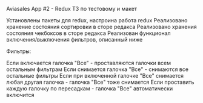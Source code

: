 Aviasales App #2 - Redux
ТЗ по тестовому и макет

Установлены пакеты для redux, настроина работа redux
Реализовано хранение состояния сортировки в сторе редакса
Реализовано хранения состояния чекбоксов в сторе редакса
Реализован функционал включения/выключения фильтров, описанный ниже

Фильтры:

Если включается галочка "Все" - проставляются галочки всем остальным фильтрам
Если снимается галочка "Все" - снимаются все остальные фильтры
Если при включенной галочке "Все" снимается любая другая галочка - галочка "Все" тоже снимается
Если проставить каждую галочку по пересадкам - галочка "Все" автоматически включится
